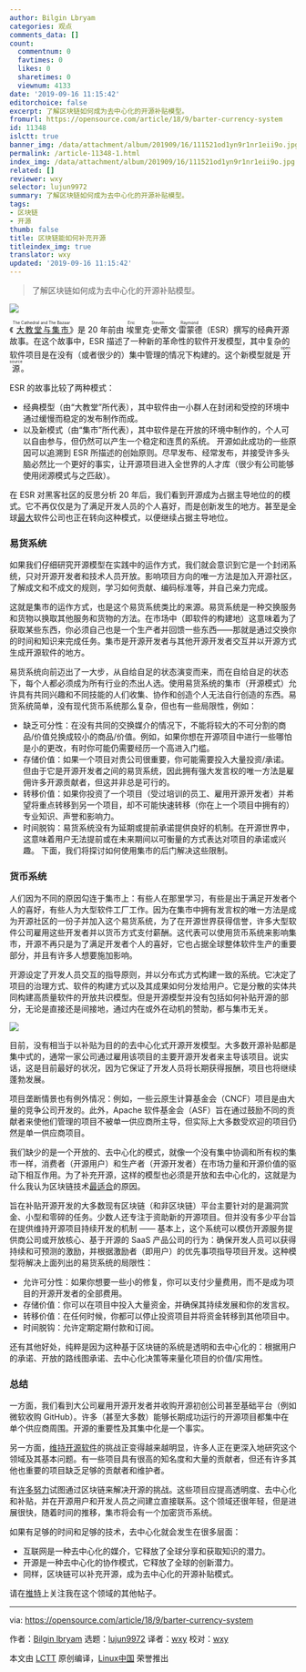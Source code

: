 ```yaml
---
author: Bilgin Lbryam
categories: 观点
comments_data: []
count:
  commentnum: 0
  favtimes: 0
  likes: 0
  sharetimes: 0
  viewnum: 4133
date: '2019-09-16 11:15:42'
editorchoice: false
excerpt: 了解区块链如何成为去中心化的开源补贴模型。
fromurl: https://opensource.com/article/18/9/barter-currency-system
id: 11348
islctt: true
banner_img: /data/attachment/album/201909/16/111521od1yn9r1nr1eii9o.jpg
permalink: /article-11348-1.html
index_img: /data/attachment/album/201909/16/111521od1yn9r1nr1eii9o.jpg.thumb.jpg
related: []
reviewer: wxy
selector: lujun9972
summary: 了解区块链如何成为去中心化的开源补贴模型。
tags:
- 区块链
- 开源
thumb: false
title: 区块链能如何补充开源
titleindex_img: true
translator: wxy
updated: '2019-09-16 11:15:42'
---
```



> 
> 了解区块链如何成为去中心化的开源补贴模型。
> 
> 
> 


![](/data/attachment/album/201909/16/111521od1yn9r1nr1eii9o.jpg)


《<ruby> <a href="http://catb.org/">  大教堂与集市 </a> <rt>  The Cathedral and The Bazaar </rt></ruby>》是 20 年前由<ruby> 埃里克·史蒂文·雷蒙德 <rt>  Eric Steven Raymond </rt> <rt> </rt></ruby>（ESR）撰写的经典开源故事。在这个故事中，ESR 描述了一种新的革命性的软件开发模型，其中复杂的软件项目是在没有（或者很少的）集中管理的情况下构建的。这个新模型就是<ruby> 开源 <rt>  open source </rt></ruby>。


ESR 的故事比较了两种模式：


* 经典模型（由“大教堂”所代表），其中软件由一小群人在封闭和受控的环境中通过缓慢而稳定的发布制作而成。
* 以及新模式（由“集市”所代表），其中软件是在开放的环境中制作的，个人可以自由参与，但仍然可以产生一个稳定和连贯的系统。 开源如此成功的一些原因可以追溯到 ESR 所描述的创始原则。尽早发布、经常发布，并接受许多头脑必然比一个更好的事实，让开源项目进入全世界的人才库（很少有公司能够使用闭源模式与之匹敌）。


在 ESR 对黑客社区的反思分析 20 年后，我们看到开源成为占据主导地位的的模式。它不再仅仅是为了满足开发人员的个人喜好，而是创新发生的地方。甚至是全球[最大](http://oss.cash/)软件公司也正在转向这种模式，以便继续占据主导地位。


### 易货系统


如果我们仔细研究开源模型在实践中的运作方式，我们就会意识到它是一个封闭系统，只对开源开发者和技术人员开放。影响项目方向的唯一方法是加入开源社区，了解成文和不成文的规则，学习如何贡献、编码标准等，并自己亲力完成。


这就是集市的运作方式，也是这个易货系统类比的来源。易货系统是一种交换服务和货物以换取其他服务和货物的方法。在市场中（即软件的构建地）这意味着为了获取某些东西，你必须自己也是一个生产者并回馈一些东西——那就是通过交换你的时间和知识来完成任务。集市是开源开发者与其他开源开发者交互并以开源方式生成开源软件的地方。


易货系统向前迈出了一大步，从自给自足的状态演变而来，而在自给自足的状态下，每个人都必须成为所有行业的杰出人选。使用易货系统的集市（开源模式）允许具有共同兴趣和不同技能的人们收集、协作和创造个人无法自行创造的东西。易货系统简单，没有现代货币系统那么复杂，但也有一些局限性，例如：


* 缺乏可分性：在没有共同的交换媒介的情况下，不能将较大的不可分割的商品/价值兑换成较小的商品/价值。例如，如果你想在开源项目中进行一些哪怕是小的更改，有时你可能仍需要经历一个高进入门槛。
* 存储价值：如果一个项目对贵公司很重要，你可能需要投入大量投资/承诺。但由于它是开源开发者之间的易货系统，因此拥有强大发言权的唯一方法是雇佣许多开源贡献者，但这并非总是可行的。
* 转移价值：如果你投资了一个项目（受过培训的员工、雇用开源开发者）并希望将重点转移到另一个项目，却不可能快速转移（你在上一个项目中拥有的）专业知识、声誉和影响力。
* 时间脱钩：易货系统没有为延期或提前承诺提供良好的机制。在开源世界中，这意味着用户无法提前或在未来期间以可衡量的方式表达对项目的承诺或兴趣。 下面，我们将探讨如何使用集市的后门解决这些限制。


### 货币系统


人们因为不同的原因勾连于集市上：有些人在那里学习，有些是出于满足开发者个人的喜好，有些人为大型软件工厂工作。因为在集市中拥有发言权的唯一方法是成为开源社区的一份子并加入这个易货系统，为了在开源世界获得信誉，许多大型软件公司雇用这些开发者并以货币方式支付薪酬。这代表可以使用货币系统来影响集市，开源不再只是为了满足开发者个人的喜好，它也占据全球整体软件生产的重要部分，并且有许多人想要施加影响。


开源设定了开发人员交互的指导原则，并以分布式方式构建一致的系统。它决定了项目的治理方式、软件的构建方式以及其成果如何分发给用户。它是分散的实体共同构建高质量软件的开放共识模型。但是开源模型并没有包括如何补贴开源的部分，无论是直接还是间接地，通过内在或外在动机的赞助，都与集市无关。


![](/data/attachment/album/201909/16/111546fak9ksakscuxck3e.png)


目前，没有相当于以补贴为目的的去中心化式开源开发模型。大多数开源补贴都是集中式的，通常一家公司通过雇用该项目的主要开源开发者来主导该项目。说实话，这是目前最好的状况，因为它保证了开发人员将长期获得报酬，项目也将继续蓬勃发展。


项目垄断情景也有例外情况：例如，一些云原生计算基金会（CNCF）项目是由大量的竞争公司开发的。此外，Apache 软件基金会（ASF）旨在通过鼓励不同的贡献者来使他们管理的项目不被单一供应商所主导，但实际上大多数受欢迎的项目仍然是单一供应商项目。


我们缺少的是一个开放的、去中心化的模式，就像一个没有集中协调和所有权的集市一样，消费者（开源用户）和生产者（开源开发者）在市场力量和开源价值的驱动下相互作用。为了补充开源，这样的模型也必须是开放和去中心化的，这就是为什么我认为区块链技术[最适合](https://opensource.com/article/18/8/open-source-tokenomics)的原因。


旨在补贴开源开发的大多数现有区块链（和非区块链）平台主要针对的是漏洞赏金、小型和零碎的任务。少数人还专注于资助新的开源项目。但并没有多少平台旨在提供维持开源项目持续开发的机制 —— 基本上，这个系统可以模仿开源服务提供商公司或开放核心、基于开源的 SaaS 产品公司的行为：确保开发人员可以获得持续和可预测的激励，并根据激励者（即用户）的优先事项指导项目开发。这种模型将解决上面列出的易货系统的局限性：


* 允许可分性：如果你想要一些小的修复，你可以支付少量费用，而不是成为项目的开源开发者的全部费用。
* 存储价值：你可以在项目中投入大量资金，并确保其持续发展和你的发言权。
* 转移价值：在任何时候，你都可以停止投资项目并将资金转移到其他项目中。
* 时间脱钩：允许定期定期付款和订阅。


还有其他好处，纯粹是因为这种基于区块链的系统是透明和去中心化的：根据用户的承诺、开放的路线图承诺、去中心化决策等来量化项目的价值/实用性。


### 总结


一方面，我们看到大公司雇用开源开发者并收购开源初创公司甚至基础平台（例如微软收购 GitHub）。许多（甚至大多数）能够长期成功运行的开源项目都集中在单个供应商周围。开源的重要性及其集中化是一个事实。


另一方面，[维持开源软件](https://www.youtube.com/watch?v=VS6IpvTWwkQ)的挑战正变得越来越明显，许多人正在更深入地研究这个领域及其基本问题。有一些项目具有很高的知名度和大量的贡献者，但还有许多其他也重要的项目缺乏足够的贡献者和维护者。


有[许多努力](https://opensource.com/article/18/8/open-source-tokenomics)试图通过区块链来解决开源的挑战。这些项目应提高透明度、去中心化和补贴，并在开源用户和开发人员之间建立直接联系。这个领域还很年轻，但是进展很快，随着时间的推移，集市将会有一个加密货币系统。


如果有足够的时间和足够的技术，去中心化就会发生在很多层面：


* 互联网是一种去中心化的媒介，它释放了全球分享和获取知识的潜力。
* 开源是一种去中心化的协作模式，它释放了全球的创新潜力。
* 同样，区块链可以补充开源，成为去中心化的开源补贴模式。


请在[推特](http://twitter.com/bibryam)上关注我在这个领域的其他帖子。




---


via: <https://opensource.com/article/18/9/barter-currency-system>


作者：[Bilgin lbryam](https://opensource.com/users/bibryam) 选题：[lujun9972](https://github.com/lujun9972) 译者：[wxy](https://github.com/wxy) 校对：[wxy](https://github.com/wxy)


本文由 [LCTT](https://github.com/LCTT/TranslateProject) 原创编译，[Linux中国](https://linux.cn/) 荣誉推出